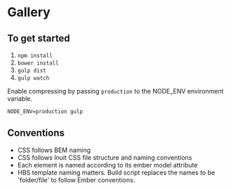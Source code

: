 # Gallery


## To get started

1. `npm install`
2. `bower install`
3. `gulp dist`
4. `gulp watch`

Enable compressing by passing `production` to the NODE_ENV environment variable.

`NODE_ENV=production gulp`

## Conventions

* CSS follows BEM naming
* CSS follows Inuit CSS file structure and naming conventions
* Each element is named according to its ember model attribute
* HBS template naming matters. Build script replaces the names to be 'folder/file' to
follow Ember conventions.
